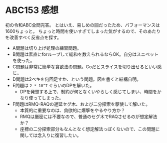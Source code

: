 # ABC153 感想

初の令和ABC全問完答。
とはいえ、易しめの回だったため、パフォーマンスは1600ちょっと。
ちょっと時間を使いすぎてしまった気がするので、そのあたりを改善すべく反省点を探す。

- A問題は切り上げ処理の練習問題。
- B問題は素直にforループして総和を数えられるならOK。自分はスニペットを使った。
- C問題は非常に簡単な貪欲法の問題。Goだとスライスを切り出せるといい感じ。
- D問題は2ベキを何回足すか、という問題。図を書くと結構自明。
- E問題は `2 * 10^7` ぐらいのDPを解いた。
  - DPを発想する上で、制約が何となくいやらしく感じてしまい、時間をかなり使ってしまった。
- F問題はRMQ-RAQの遅延セグ木、および二分探索を駆使して解いた。
  - 本質的に重要なのは、貪欲的に爆撃をやるやり方か？
  - RMQは厳密には不要なので、普通のセグ木でRAQさせるのが想定解法か？
  - 座標の二分探索部分もなんとなく想定解法っぽくないので、この問題に関しては念入りに復習したい。

